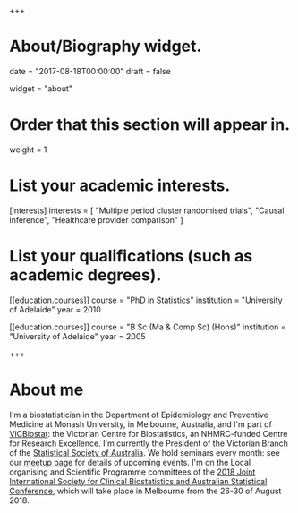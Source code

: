 +++
# About/Biography widget.

date = "2017-08-18T00:00:00"
draft = false

widget = "about"

# Order that this section will appear in.
weight = 1

# List your academic interests.
[interests]
  interests = [
    "Multiple period cluster randomised trials",
    "Causal inference",
    "Healthcare provider comparison"
  ]

# List your qualifications (such as academic degrees).
[[education.courses]]
  course = "PhD in Statistics"
  institution = "University of Adelaide"
  year = 2010

[[education.courses]]
  course = "B Sc (Ma & Comp Sc) (Hons)"
  institution = "University of Adelaide"
  year = 2005

 
+++

# About me

I'm a biostatistician in the Department of Epidemiology and Preventive Medicine at Monash University, in Melbourne, Australia, and I'm part of [ViCBiostat](http://www.vicbiostat.org.au/): the Victorian Centre for Biostatistics, an NHMRC-funded Centre for Research Excellence. I'm currently the President of the Victorian Branch of the [Statistical Society of Australia](http://www.statsoc.org.au/). We hold seminars every month: see our [meetup page](https://www.meetup.com/Statistical-Society-of-Australia-Victorian-Branch/) for details of upcoming events. I'm on the Local organising and Scientific Programme committees of the [2018 Joint International Society for Clinical Biostatistics and Australian Statistical Conference](http://iscbasc2018.com/), which will take place in Melbourne from the 26-30 of August 2018.
